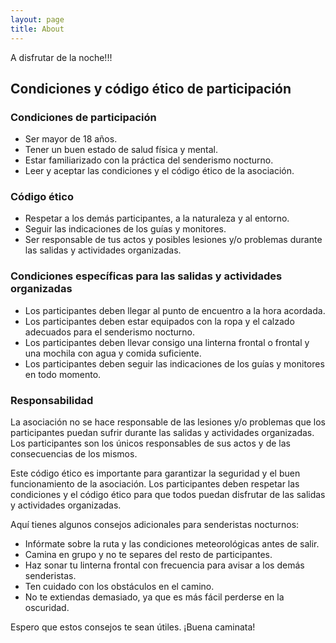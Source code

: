 ```yaml
---
layout: page
title: About
---
```


<p class="message">
  A disfrutar de la noche!!!
</p>

## Condiciones y código ético de participación

### Condiciones de participación

- Ser mayor de 18 años.
- Tener un buen estado de salud física y mental.
- Estar familiarizado con la práctica del senderismo nocturno.
- Leer y aceptar las condiciones y el código ético de la asociación.

### Código ético

- Respetar a los demás participantes, a la naturaleza y al entorno.
- Seguir las indicaciones de los guías y monitores.
- Ser responsable de tus actos y posibles lesiones y/o problemas durante las salidas y actividades organizadas.

### Condiciones específicas para las salidas y actividades organizadas

- Los participantes deben llegar al punto de encuentro a la hora acordada.
- Los participantes deben estar equipados con la ropa y el calzado adecuados para el senderismo nocturno.
- Los participantes deben llevar consigo una linterna frontal o frontal y una mochila con agua y comida suficiente.
- Los participantes deben seguir las indicaciones de los guías y monitores en todo momento.

### Responsabilidad

La asociación no se hace responsable de las lesiones y/o problemas que los participantes puedan sufrir durante las salidas y actividades organizadas. Los participantes son los únicos responsables de sus actos y de las consecuencias de los mismos.

Este código ético es importante para garantizar la seguridad y el buen funcionamiento de la asociación. Los participantes deben respetar las condiciones y el código ético para que todos puedan disfrutar de las salidas y actividades organizadas.

Aquí tienes algunos consejos adicionales para senderistas nocturnos:

- Infórmate sobre la ruta y las condiciones meteorológicas antes de salir.
- Camina en grupo y no te separes del resto de participantes.
- Haz sonar tu linterna frontal con frecuencia para avisar a los demás senderistas.
- Ten cuidado con los obstáculos en el camino.
- No te extiendas demasiado, ya que es más fácil perderse en la oscuridad.

Espero que estos consejos te sean útiles. ¡Buena caminata!